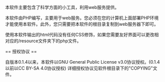 ﻿本软件主要包含了科学方面的小工具，利用web服务提供。

本软件由PHP编写，主要用于web服务。您必须在您的计算机上面部署PHP环境才能使用本软件。此外，您只需要把本软件的根目录复制到web服务器下即可。

使用本软件输出的html代码没有任何CSS修饰，如果您需要友好界面可以更改相对应的/resource文件夹下的php文件。

== 授权协议 ==

自版本0.1.4以来，本软件以GNU General Public License v3.0协议授权。(0.1.4以前以CC BY-SA 4.0协议授权)
详细授权协议见软件根目录下的"COPYING"文件。
